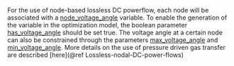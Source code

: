 For the use of node-based lossless DC powerflow, each node will be associated with
a [node\_voltage\_angle](@ref) variable. To enable the generation
of the variable in the optimization model, the boolean parameter
[has\_voltage\_angle](@ref) should be set true.
The voltage angle at a certain node can also be constrained through the
parameters [max\_voltage\_angle](@ref) and [min\_voltage\_angle](@ref). More details on the use of pressure driven gas transfer
are described [here](@ref Lossless-nodal-DC-power-flows)
